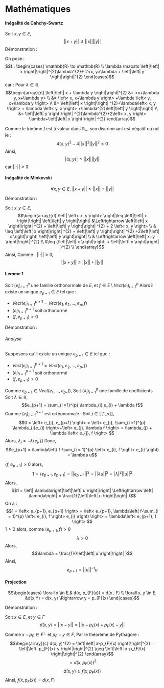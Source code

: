 # Mathématiques
#### Inégalité de Cahchy-Swartz
Soit $x, y \in E$, 
$$\left|\left| x+y \right|\right| \leq \left|\left| x \right|\right| \left|\left| y \right|\right| $$
Démonstration :

On pose : 
$$f : \begin{cases}
\mathbb{R} \to \mathbb{R} \\
\lambda \mapsto \left|\left| x \right|\right|^{2}\lambda^{2}+ 2<x, y>\lambda + \left|\left| y \right|\right|^{2}
\end{cases}$$
car :
Pour $\lambda \in \mathbb{R}$, 
$$\begin{array}{rl}
\left|\left| x + \lambda y \right|\right|^{2} &= <x+\lambda y, x+\lambda y>  \\
&= \left< x, x+\lambda y \right> +\lambda \left< y, x+\lambda y \right>  \\
&= \left|\left| x \right|\right| ^{2}+\lambda\left< x, y \right> + \lambda \left< y, x \right> +\lambda^{2}\left|\left| y \right|\right| \\
&= \left|\left| y \right|\right| ^{2}\lambda^{2}+2\left< x, y \right> \lambda+\left|\left| x \right|\right| ^{2} 
\end{array}$$


Comme le trinôme $f$ est à valeur dans $\mathbb{R}_{+}$, son discriminant est négatif ou nul ie : 
$$4\left< x, y \right>^{2} -4\left|\left| x \right|\right| ^{2}\left|\left| y \right|\right| ^{2}\leq 0$$
Ainsi, 
$$ \left| \left< x, y \right> \right| \leq \left|\left| x \right|\right|\left|\left| y \right|\right| $$
car $\left|\left| \cdot \right|\right|\geq 0$

#### Inégalité de Minkovski
$$\forall x, y \in E, \left|\left| x + y \right|\right|  \leq \left|\left| x \right|\right| +\left|\left| y \right|\right| $$

Démonstration :

Soit $x, y \in E$, 
$$\begin{array}{rl}
\left| \left< x, y \right> \right|\leq \left|\left| x \right|\right| \left|\left| y \right|\right| &\Leftrightarrow \left|\left| x \right|\right| ^{2} + \left|\left| y \right|\right| ^{2} + 2 \left< x, y \right> \\
& \leq \left|\left| x \right|\right| ^{2} + \left|\left| y \right|\right| ^{2} +2\left|\left| x \right|\right| \left|\left| y \right|\right|  \\
& \Leftrightarrow \left|\left| x+y \right|\right| ^{2} \\
&\leq (\left|\left| x \right|\right| + \left|\left| y \right|\right| )^{2} \\
\end{array}$$
Ainsi, 
Comme : $\left|\left| \cdot \right|\right| \geq 0$, 
$$\left|\left| x+y \right|\right| \leq \left|\left| x \right|\right| +\left|\left| y \right|\right| $$
#### Lemme 1
Soit $(e_{i})_{i = 1}^{p}$ une famille orthonormale de $E$, 
et $f \in E \setminus Vect(e_{i})_{i = 1}^{p}$
Alors il existe un unique $e_{p+1} \in E$ tel que : 
- $Vect(e_{i})_{i = 1}^{p+1} = Vect(e_{1}, e_{2},\dots, e_{p}, f)$
- $(e_{i})_{i=1}^{p+1}$ soit orthonormé
- $\left< f, e_{p+1} \right> > 0$

Démonstration :

###### Analyse
Supposons qu'il existe un unique $e_{p+1} \in E$ tel que : 
- $Vect(e_{i})_{i = 1}^{p+1} = Vect(e_{1}, e_{2},\dots, e_{p}, f)$
- $(e_{i})_{i=1}^{p+1}$ soit orthonormé
- $\left< f, e_{p+1} \right> > 0$

Comme $e_{p+1} \in Vect(e_{1}, \dots, e_{p}, f)$, 
Soit $(\lambda_{j})_{j = 1}^{p}$ une famille de coefficients
Soit $\lambda \in \mathbb{R}$, 
$$e_{p+1} = \sum_{i =1}^{p} \lambda_{i} e_{i} + \lambda f$$
Comme $(e_{i})_{i=1}^{p+1}$ est orthonormale :
Soit $j \in [\![1, p]\!]$, 
$$0 = \left< e_{j}, e_{p+1} \right> = \left< e_{j}, \sum_{i =1}^{p} \lambda_{i}e_{i} \right>+\left< e_{j}, \lambda f \right> = \lambda_{j} + \lambda \left< e_{j}, f \right>  $$
Alors, 
$\lambda_{j} = -\lambda \left< e_{j}, f \right>$
Donc, 
$$e_{p+1} = \lambda\left( f-\sum_{i = 1}^{p} \left< e_{i}, f \right> e_{i} \right) = \lambda u$$

$\left< f, e_{p+1} \right> > 0$ alors, 
$$1=\left< e_{p+1}, e_{p+1} \right> = \left|\left| e_{p+1} \right|\right| ^{2} = \left|\left| \lambda u \right|\right| ^{2} = \left| \lambda\right|^{2}\left|\left| u \right|\right| ^{2}$$
Alors, 
$$1 = \left| \lambda\right|\left|\left| u \right|\right| \Leftrightarrow \left| \lambda\right| = \frac{1}{\left|\left| u \right|\right| }$$
On a : 
$$1 = \left< e_{p+1}, e_{p+1} \right> = \left< e_{p+1}, \lambda\left( f-\sum_{i = 1}^{p} \left< e_{i}, f \right> e_{i} \right) \right> = \lambda\left< e_{p+1}, f \right> $$
$1>0$ alors, comme $\left< e_{p+1}, f \right>>0$ 
$$\lambda >0$$
Alors, 
$$\lambda = \frac{1}{\left|\left| u \right|\right| }$$
Ainsi, 
$$e_{p+1} = \left|\left| u \right|\right| ^{-1}u$$

#### Projection
$$\begin{cases}
\forall x \in E,& d(x, p_{F}(x)) = d(x , F) \\
\forall x, y \in E, &d(x,Y) = d(x, y) \Rightarrow y = p_{F}(x)
\end{cases}$$

Démonstration :

Soit $x \in E$, et $y \in F$
$$d(x, y) = \left|\left| x-y \right|\right| = \left|\left| x-p_{F}(x) + p_{F}(x)-y \right|\right|  $$
Comme $x-p_{F} \in F^{\perp}$ et $p_{F} - y \in F$, 
Par le théorème de Pythagore : 
$$\begin{array}{c}
d(x, y)^{2} = \left|\left| x-p_{F}(x) \right|\right|^{2} + \left|\left| p_{F}(x)-y \right|\right|^{2} \geq \left|\left| x-p_{F}(x) \right|\right|^{2}
\end{array}$$
$$= d(x, p_{F}(x))^{2}$$
$$d(x, y) \geq f(x, p_{F}(x))$$
Ainsi, $f(x, p_{F}(x)) = d(x, F)$
